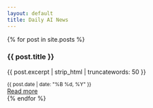 ```yaml
---
layout: default
title: Daily AI News
---
```


{% for post in site.posts %}
<div class="post">
    <div class="post-content">
        <h3>{{ post.title }}</h3>
        <p>{{ post.excerpt | strip_html | truncatewords: 50 }}</p>
        <div class="post-meta">
            <small>{{ post.date | date: "%B %d, %Y" }}</small>
        </div>
        <a href="{{ post.url | relative_url }}" class="post-link">Read more</a>
    </div>
</div>
{% endfor %}
